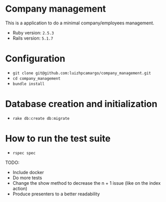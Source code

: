 # Company management

This is a application to do a minimal company/employees management.

* Ruby version: `2.5.3`
* Rails version: `5.1.7`

# Configuration
 - `git clone git@github.com:luizhpcamargo/company_management.git`
 - `cd company_management`
 - `bundle install`

# Database creation and initialization
 - `rake db:create db:migrate`

# How to run the test suite
 - `rspec spec`

TODO:
 - Include docker
 - Do more tests
 - Change the show method to decrease the n + 1 issue (like on the index action)
 - Produce presenters to a better readability
